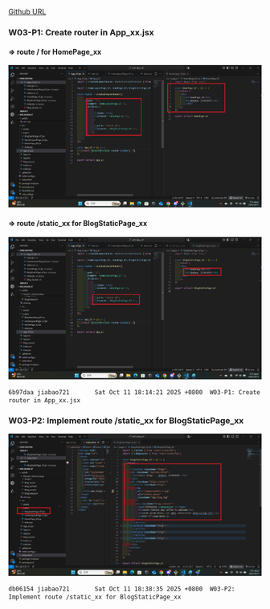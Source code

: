 [Github URL](https://github.com/jiabao721/1132-2N-demo-jbshen-67)

### W03-P1: Create router in App_xx.jsx
 
#### => route / for HomePage_xx
 
![](w03-p1-1.png)
 
#### => route /static_xx for BlogStaticPage_xx
 
![](w03-p1-2.png)
 
```
6b97daa jiabao721       Sat Oct 11 18:14:21 2025 +0800  W03-P1: Create router in App_xx.jsx
```

### W03-P2: Implement route /static_xx for BlogStaticPage_xx
 
![](w03-p2.png)
 
```
db06154 jiabao721       Sat Oct 11 18:38:35 2025 +0800  W03-P2: Implement route /static_xx for BlogStaticPage_xx
```